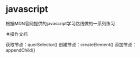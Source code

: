 # javascript
根据MDN官网提供的javascript学习路线做的一系列练习

＃操作文档

获取节点：querSelector()
创建节点：createElement()
添加节点：appendChild()
